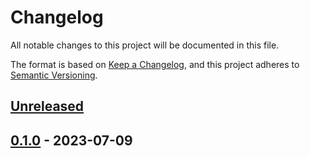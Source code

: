 # Changelog

All notable changes to this project will be documented in this file.

The format is based on [Keep a Changelog](https://keepachangelog.com/en/1.0.0),
and this project adheres to [Semantic Versioning](https://semver.org/spec/v2.0.0.html).

## [Unreleased]

## [0.1.0] - 2023-07-09

[Unreleased]: https://github.com/clitic/vsd/compare/kdam_derive-v0.1.0...HEAD
[0.1.0]: https://github.com/clitic/vsd/compare/516ae2a...kdam_derive-v0.1.0
